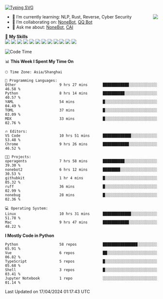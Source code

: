[![Typing SVG](https://readme-typing-svg.herokuapp.com?size=25&duration=2500&color=8C43EA&vCenter=true&width=200&height=40&lines=Hi+there+%F0%9F%91%8B%F0%9F%8F%BB;I'm+yanyongyu)](https://git.io/typing-svg)

<a href="#">
  <img align="right" src="https://github-readme-stats.vercel.app/api?username=yanyongyu&count_private=true&show_icons=true&bg_color=15,f2f7fd,E0EAFC" />
</a>

- 🌱 I’m currently learning: NLP, Rust, Reverse, Cyber Security
- 👯 I’m collaborating on: [NoneBot](https://github.com/nonebot), [QQ Bot](https://github.com/Mrs4s/go-cqhttp)
- 💬 Ask me about: [NoneBot](https://github.com/nonebot), [CAI](https://github.com/cscs181/CAI)

🌟 **My Skills**  
![](https://img.shields.io/badge/-Python-3e74a2?style=flat-square&logo=Python&logoColor=fff)
![](https://img.shields.io/badge/-TypeScript-3178C6?style=flat-square&logo=TypeScript&logoColor=fff)
![](https://img.shields.io/badge/-Vue-4fc08d?style=flat-square&logo=Vue.js&logoColor=fff)
![](https://img.shields.io/badge/-React-2d98ce?style=flat-square&logo=React&logoColor=fff)
![](https://img.shields.io/badge/-FastAPI-009688?style=flat-square&logo=FastAPI&logoColor=fff)
![](https://img.shields.io/badge/-Linux-000000?style=flat-square&logo=Linux&logoColor=fff)
![](https://img.shields.io/badge/-Docker-2496ED?style=flat-square&logo=Docker&logoColor=fff)
![](https://img.shields.io/badge/-Kubernetes-326CE5?style=flat-square&logo=Kubernetes&logoColor=fff)
![](https://img.shields.io/badge/-GitHub%20Actions-2088FF?style=flat-square&logo=GitHubActions&logoColor=fff)
![](https://img.shields.io/badge/-PostgreSQL-4169E1?style=flat-square&logo=PostgreSQL&logoColor=fff)
![](https://img.shields.io/badge/-Redis-DC382D?style=flat-square&logo=Redis&logoColor=fff)
![](https://img.shields.io/badge/-MongoDB-47A248?style=flat-square&logo=MongoDB&logoColor=fff)

<!--START_SECTION:waka-->
![Code Time](http://img.shields.io/badge/Code%20Time-5%2C997%20hrs%204%20mins-blue)

📊 **This Week I Spent My Time On** 

```text
🕑︎ Time Zone: Asia/Shanghai

💬 Programming Languages: 
Other                    9 hrs 27 mins       ████████████░░░░░░░░░░░░░   46.58 % 
Python                   8 hrs 14 mins       ██████████░░░░░░░░░░░░░░░   40.57 % 
YAML                     54 mins             █░░░░░░░░░░░░░░░░░░░░░░░░   04.49 % 
TOML                     37 mins             █░░░░░░░░░░░░░░░░░░░░░░░░   03.09 % 
MDX                      33 mins             █░░░░░░░░░░░░░░░░░░░░░░░░   02.76 % 

🔥 Editors: 
VS Code                  10 hrs 51 mins      █████████████░░░░░░░░░░░░   53.48 % 
Chrome                   9 hrs 26 mins       ████████████░░░░░░░░░░░░░   46.52 % 

🐱‍💻 Projects: 
operagents               7 hrs 58 mins       ██████████░░░░░░░░░░░░░░░   39.30 % 
nonebot2                 6 hrs 12 mins       ████████░░░░░░░░░░░░░░░░░   30.53 % 
githubkit                1 hr 4 mins         █░░░░░░░░░░░░░░░░░░░░░░░░   05.32 % 
ruff                     36 mins             █░░░░░░░░░░░░░░░░░░░░░░░░   02.99 % 
nonebug                  28 mins             █░░░░░░░░░░░░░░░░░░░░░░░░   02.36 % 

💻 Operating System: 
Linux                    10 hrs 31 mins      █████████████░░░░░░░░░░░░   51.78 % 
Mac                      9 hrs 47 mins       ████████████░░░░░░░░░░░░░   48.22 % 
```

**I Mostly Code in Python** 

```text
Python                   58 repos            ████████████████░░░░░░░░░   65.91 % 
Vue                      6 repos             ██░░░░░░░░░░░░░░░░░░░░░░░   06.82 % 
TypeScript               5 repos             █░░░░░░░░░░░░░░░░░░░░░░░░   05.68 % 
Shell                    3 repos             █░░░░░░░░░░░░░░░░░░░░░░░░   03.41 % 
Jupyter Notebook         1 repo              ░░░░░░░░░░░░░░░░░░░░░░░░░   01.14 % 
```




 Last Updated on 17/04/2024 01:17:43 UTC
<!--END_SECTION:waka-->
